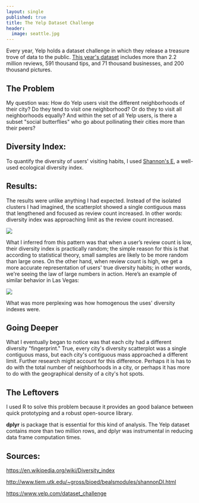 ```yaml
---
layout: single
published: true
title: The Yelp Dataset Challenge
header:
  image: seattle.jpg
---
```


Every year, Yelp holds a dataset challenge in which they release a treasure trove of data to the public. [This year's dataset](https://www.yelp.com/dataset_challenge) includes more than 2.2 million reviews, 591 thousand tips, and 71 thousand businesses, and 200 thousand pictures.

## The Problem
My question was: How do Yelp users visit the different neighborhoods of their city? Do they tend to visit one neighborhood? Or do they to visit all neighborhoods equally? And within the set of all Yelp users, is there a subset "social butterflies" who go about pollinating their cities more than their peers? 

## Diversity Index:
To quantify the diversity of users' visiting habits, I used [Shannon's E](https://en.wikipedia.org/wiki/Diversity_index), a well-used ecological diversity index.

## Results:
The results were unlike anything I had expected. Instead of the isolated clusters I had imagined, the scatterplot showed a single contiguous mass that lengthened and focused as review count increased. In other words: diversity index was approaching limit as the review count increased.

![](https://peterbaldridge.github.io/media/yelp/pitts.jpg)

What I inferred from this pattern was that when a user’s review count is low, their diversity index is practically random; the simple reason for this is that according to statistical theory, small samples are likely to be more random than large ones. On the other hand, when review count is high, we get a more accurate representation of users' true diversity habits; in other words, we're seeing the law of large numbers in action. Here’s an example of similar behavior in Las Vegas:

![](https://peterbaldridge.github.io/media/yelp/vegas.jpg)

What was more perplexing was how homogenous the uses' diversity indexes were.

## Going Deeper

What I eventually began to notice was that each city had a different diversity "fingerprint." True, every city's diversity scatterplot was a single contiguous mass, but each city's contiguous mass approached a different limit. Further research might account for this difference. Perhaps it is has to do with the total number of neighborhoods in a city, or perhaps it has more to do with the geographical density of a city's hot spots.

## The Leftovers
I used R to solve this problem because it provides an good balance between quick prototyping and a robust open-source library.

**dplyr** is package that is essential for this kind of analysis. The Yelp dataset contains more than two million rows, and dplyr was instrumental in reducing data frame computation times.

## Sources:

https://en.wikipedia.org/wiki/Diversity_index

http://www.tiem.utk.edu/~gross/bioed/bealsmodules/shannonDI.html

https://www.yelp.com/dataset_challenge
